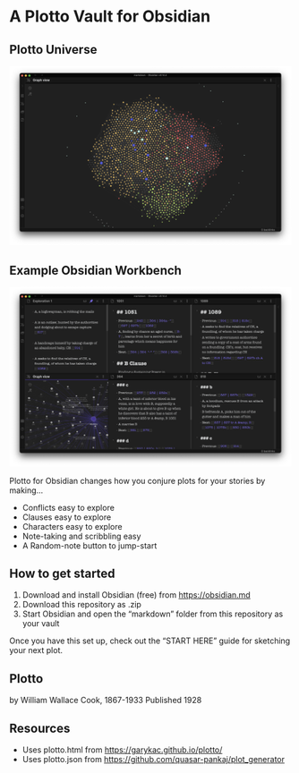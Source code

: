 # A Plotto Vault for Obsidian

## Plotto Universe
![Obsidian Graph View](https://raw.githubusercontent.com/akaalias/plotto-for-obsidian/main/graph.png)

## Example Obsidian Workbench
![Obsidian Page](https://raw.githubusercontent.com/akaalias/plotto-for-obsidian/main/workbench.png)

Plotto for Obsidian changes how you conjure plots for your stories by making…
- Conflicts easy to explore
- Clauses easy to explore
- Characters easy to explore
- Note-taking and scribbling easy
- A Random-note button to jump-start

## How to get started
1. Download and install Obsidian (free) from https://obsidian.md
2. Download this repository as .zip
3. Start Obsidian and open the “markdown” folder from this repository as your vault

Once you have this set up, check out the “START HERE” guide for sketching your next plot.

## Plotto
by William Wallace Cook, 1867-1933
Published 1928

## Resources
- Uses plotto.html from https://garykac.github.io/plotto/
- Uses plotto.json from https://github.com/quasar-pankaj/plot_generator
